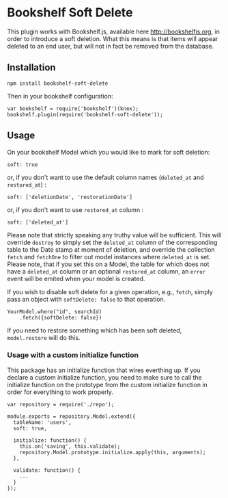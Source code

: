 # Bookshelf Soft Delete
This plugin works with Bookshelf.js, available here http://bookshelfjs.org, in
order to introduce a soft deletion. What this means is that items will appear
deleted to an end user, but will not in fact be removed from the database.

## Installation
  
    npm install bookshelf-soft-delete

Then in your bookshelf configuration:

    var bookshelf = require('bookshelf')(knex);
    bookshelf.plugin(require('bookshelf-soft-delete'));

## Usage

On your bookshelf Model which you would like to mark for soft deletion:

    soft: true

or, if you don't want to use the default column names (`deleted_at` and `restored_at`) :

    soft: ['deletionDate', 'restorationDate']

or, if you don't want to use `restored_at` column :

    soft: ['deleted_at']

Please note that strictly speaking any truthy value will be sufficient.  This
will override `destroy` to simply set the `deleted_at` column of the
corresponding table to the Date stamp at moment of deletion, and override the
collection `fetch` and `fetchOne` to filter out model instances where
`deleted_at` is set. Please note, that if you set this on a Model, the table
for which does not have a `deleted_at` column or an optional `restored_at` column, an
 `error` event will be emited when your model is created.

If you wish to disable soft delete for a given operation, e.g., `fetch`, simply
pass an object with `softDelete: false` to that operation.

    YourModel.where("id", searchId)
        .fetch({softDelete: false})

If you need to restore something which has been soft deleted, `model.restore`
will do this.

### Usage with a custom initialize function

This package has an initialize function that wires everthing up. If you declare a custom initialize function, you need to make sure to call the initialize function on the prototype from the custom initialize function in order for everything to work properly.

    var repository = require('./repo');

    module.exports = repository.Model.extend({
      tableName: 'users',
      soft: true,

      initialize: function() {
        this.on('saving', this.validate);
        repository.Model.prototype.initialize.apply(this, arguments);
      },

      validate: function() {
        ...
      }
    });